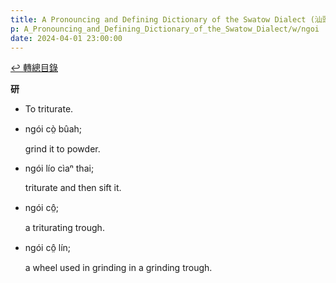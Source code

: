 ```yaml
---
title: A Pronouncing and Defining Dictionary of the Swatow Dialect (汕頭方言音義字典) / ngoi
p: A_Pronouncing_and_Defining_Dictionary_of_the_Swatow_Dialect/w/ngoi
date: 2024-04-01 23:00:00
---
```


[↩️ 轉總目錄](/A_Pronouncing_and_Defining_Dictionary_of_the_Swatow_Dialect)


**研**
- To triturate.

- ngói cò̤ bûah;

  grind it to powder.

- ngói lío cìaⁿ thai;

  triturate and then sift it.

- ngói cô̤;

  a triturating trough.

- ngói cô̤ lín;

  a wheel used in grinding in a grinding trough.
